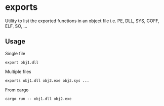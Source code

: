 # exports
Utility to list the exported functions in an object file i.e. PE, DLL, SYS, COFF, ELF, SO, ...

## Usage
Single file

`export obj1.dll`

Multiple files

`exports obj1.dll obj2.exe obj3.sys ...`

From cargo

`cargo run -- obj1.dll obj2.exe`
